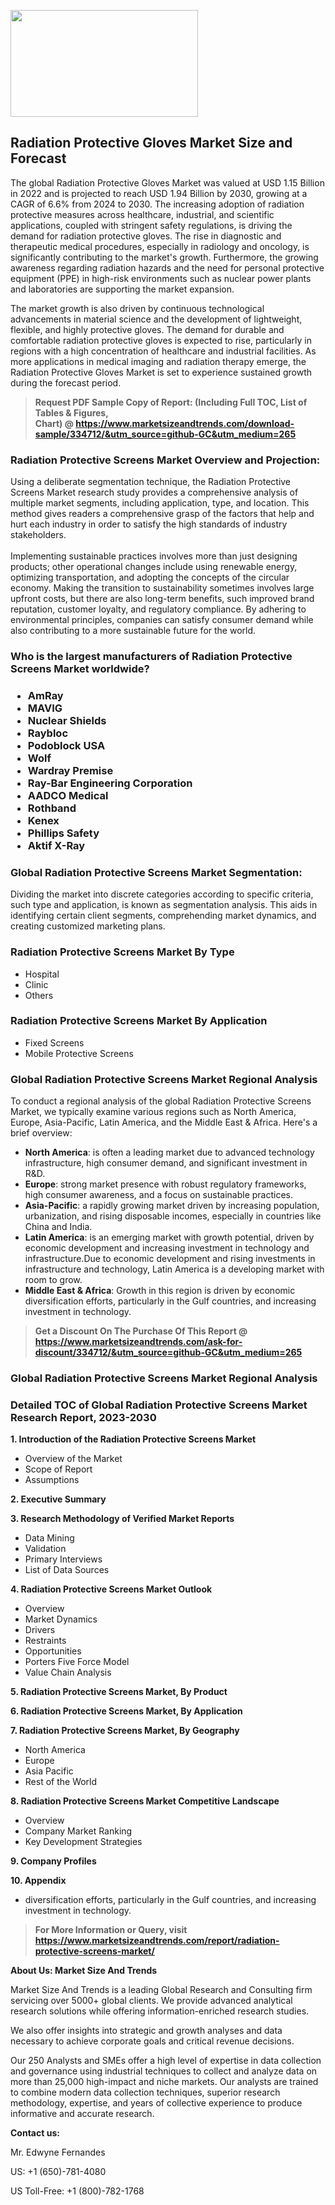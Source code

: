 <p><img class="alignnone size-medium wp-image-20088" src="https://ffe5etoiles.com/wp-content/uploads/2024/12/MST1-300x171.png" alt="" width="300" height="171" /></p><h2>Radiation Protective Gloves Market Size and Forecast</h2><p>The global Radiation Protective Gloves Market was valued at USD 1.15 Billion in 2022 and is projected to reach USD 1.94 Billion by 2030, growing at a CAGR of 6.6% from 2024 to 2030. The increasing adoption of radiation protective measures across healthcare, industrial, and scientific applications, coupled with stringent safety regulations, is driving the demand for radiation protective gloves. The rise in diagnostic and therapeutic medical procedures, especially in radiology and oncology, is significantly contributing to the market's growth. Furthermore, the growing awareness regarding radiation hazards and the need for personal protective equipment (PPE) in high-risk environments such as nuclear power plants and laboratories are supporting the market expansion.</p><p>The market growth is also driven by continuous technological advancements in material science and the development of lightweight, flexible, and highly protective gloves. The demand for durable and comfortable radiation protective gloves is expected to rise, particularly in regions with a high concentration of healthcare and industrial facilities. As more applications in medical imaging and radiation therapy emerge, the Radiation Protective Gloves Market is set to experience sustained growth during the forecast period.</p></p><blockquote id="" class=""><strong>Request PDF Sample Copy of Report: (Including Full TOC, List of Tables &amp; Figures, Chart)&nbsp;@&nbsp;<strong><a href="https://www.marketsizeandtrends.com/download-sample/334712/&utm_source=github-GC&utm_medium=265" target="_blank">https://www.marketsizeandtrends.com/download-sample/334712/&utm_source=github-GC&utm_medium=265</a></strong></strong></blockquote><h3 id="" class="">Radiation Protective Screens Market&nbsp;Overview and Projection:</h3><p id="" class="">Using a deliberate segmentation technique, the Radiation Protective Screens Market research study provides a comprehensive analysis of multiple market segments, including application, type, and location. This method gives readers a comprehensive grasp of the factors that help and hurt each industry in order to satisfy the high standards of industry stakeholders. <br /> <br />Implementing sustainable practices involves more than just designing products; other operational changes include using renewable energy, optimizing transportation, and adopting the concepts of the circular economy. Making the transition to sustainability sometimes involves large upfront costs, but there are also long-term benefits, such improved brand reputation, customer loyalty, and regulatory compliance. By adhering to environmental principles, companies can satisfy consumer demand while also contributing to a more sustainable future for the world.</p><h3 id="" class="">Who is the largest manufacturers of&nbsp;Radiation Protective Screens Market worldwide?</h3><h3 class=""><p><ul><li>AmRay </li><li> MAVIG </li><li> Nuclear Shields </li><li> Raybloc </li><li> Podoblock USA </li><li> Wolf </li><li> Wardray Premise </li><li> Ray-Bar Engineering Corporation </li><li> AADCO Medical </li><li> Rothband </li><li> Kenex </li><li> Phillips Safety </li><li> Aktif X-Ray</li></ul></p></h3><h3 id="" class="">Global&nbsp;Radiation Protective Screens Market Segmentation:</h3><p id="" class="">Dividing the market into discrete categories according to specific criteria, such type and application, is known as segmentation analysis. This aids in identifying certain client segments, comprehending market dynamics, and creating customized marketing plans.</p><h3 id="" class="">Radiation Protective Screens Market&nbsp;By Type</h3><p><p><ul><li>Hospital</li><li> Clinic</li><li> Others</p></li></ul></p></p><h3 id="" class="">Radiation Protective Screens Market&nbsp;By Application</h3><p class=""><p><ul><li>Fixed Screens</li><li> Mobile Protective Screens</li></ul></p></p><h3 id="" class="">Global Radiation Protective Screens Market Regional Analysis</h3><p id="" class="">To conduct a regional analysis of the global Radiation Protective Screens Market, we typically examine various regions such as North America, Europe, Asia-Pacific, Latin America, and the Middle East &amp; Africa. Here's a brief overview:</p><ul><li><strong>North America</strong>: is often a leading market due to advanced technology infrastructure, high consumer demand, and significant investment in R&amp;D.</li><li><strong>Europe</strong>: strong market presence with robust regulatory frameworks, high consumer awareness, and a focus on sustainable practices.</li><li><strong>Asia-Pacific</strong>: a rapidly growing market driven by increasing population, urbanization, and rising disposable incomes, especially in countries like China and India.</li><li><strong>Latin America</strong>: is an emerging market with growth potential, driven by economic development and increasing investment in technology and infrastructure.Due to economic development and rising investments in infrastructure and technology, Latin America is a developing market with room to grow.</li><li><strong>Middle East &amp; Africa</strong>: Growth in this region is driven by economic diversification efforts, particularly in the Gulf countries, and increasing investment in technology.</li></ul><blockquote id="" class=""><strong>Get a Discount On The Purchase Of This Report @ <strong><a href="https://www.marketsizeandtrends.com/ask-for-discount/334712/&utm_source=github-GC&utm_medium=265" target="_blank">https://www.marketsizeandtrends.com/ask-for-discount/334712/&utm_source=github-GC&utm_medium=265</a></strong></strong></blockquote><h3 id="" class="">Global Radiation Protective Screens Market Regional Analysis</h3><h3 id="" class="">Detailed TOC of Global Radiation Protective Screens Market Research Report, 2023-2030</h3><p id="" class=""><strong>1. Introduction of the Radiation Protective Screens Market</strong></p><ul><li>Overview of the Market</li><li>Scope of Report</li><li>Assumptions</li></ul><p id="" class=""><strong>2. Executive Summary</strong></p><p id="" class=""><strong>3. Research Methodology of Verified Market Reports</strong></p><ul><li>Data Mining</li><li>Validation</li><li>Primary Interviews</li><li>List of Data Sources</li></ul><p id="" class=""><strong>4. Radiation Protective Screens Market Outlook</strong></p><ul><li>Overview</li><li>Market Dynamics</li><li>Drivers</li><li>Restraints</li><li>Opportunities</li><li>Porters Five Force Model</li><li>Value Chain Analysis</li></ul><p id="" class=""><strong>5. Radiation Protective Screens Market, By Product</strong></p><p id="" class=""><strong>6. Radiation Protective Screens Market, By Application</strong></p><p id="" class=""><strong>7. Radiation Protective Screens Market, By Geography</strong></p><ul><li>North America</li><li>Europe</li><li>Asia Pacific</li><li>Rest of the World</li></ul><p id="" class=""><strong>8. Radiation Protective Screens Market Competitive Landscape</strong></p><ul><li>Overview</li><li>Company Market Ranking</li><li>Key Development Strategies</li></ul><p id="" class=""><strong>9. Company Profiles</strong></p><p id="" class=""><strong>10. Appendix</strong></p><ul><li>diversification efforts, particularly in the Gulf countries, and increasing investment in technology.</li></ul><blockquote id="" class=""><strong>For More Information or Query, visit <strong><strong><a href="https://www.marketsizeandtrends.com/report/radiation-protective-screens-market/" target="_blank">https://www.marketsizeandtrends.com/report/radiation-protective-screens-market/</a></strong></strong></strong></blockquote><p id="" class=""><strong>About Us: Market Size And Trends</strong></p><p id="" class="">Market Size And Trends is a leading Global Research and Consulting firm servicing over 5000+ global clients. We provide advanced analytical research solutions while offering information-enriched research studies.</p><p id="" class="">We also offer insights into strategic and growth analyses and data necessary to achieve corporate goals and critical revenue decisions.</p><p id="" class="">Our 250 Analysts and SMEs offer a high level of expertise in data collection and governance using industrial techniques to collect and analyze data on more than 25,000 high-impact and niche markets. Our analysts are trained to combine modern data collection techniques, superior research methodology, expertise, and years of collective experience to produce informative and accurate research.</p><p id="" class=""><strong>Contact us:</strong></p><p id="" class="">Mr. Edwyne Fernandes</p><p id="" class="">US: +1 (650)-781-4080</p><p id="" class="">US Toll-Free: +1 (800)-782-1768</p>
